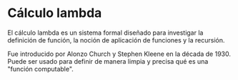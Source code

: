 # Cálculo lambda


El cálculo lambda es un sistema formal diseñado para investigar
la definición de función, la noción de aplicación de funciones y
la recursión. <!-- .element: class="fragment" -->

Fue introducido por Alonzo Church y Stephen Kleene en la década de 1930.
Puede ser usado para definir de manera limpia y precisa qué es una
"función computable". <!-- .element: class="fragment" -->
